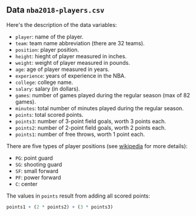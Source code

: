 
## Data `nba2018-players.csv`

Here's the description of the data variables:

- `player`: name of the player.
- `team`: team name abbreviation (there are 32 teams).
- `position`: player position.
- `height`: hieght of player measured in inches.
- `weight`: weight of player measured in pounds.
- `age`: age of player measured in years.
- `experience`: years of experience in the NBA.
- `college`: college name.
- `salary`: salary (in dollars).
- `games`: number of games played during the regular season (max of 82 games).
- `minutes`: total number of minutes played during the regular season.
- `points`: total scored points.
- `points3`: number of 3-point field goals, worth 3 points each.
- `points2`: number of 2-point field goals, worth 2 points each.
- `points1`: number of free throws, worth 1 point each.


There are five types of player positions (see [wikipedia](https://en.wikipedia.org/wiki/Basketball_positions) for more details):

+ `PG`: point guard
+ `SG`: shooting guard
+ `SF`: small forward
+ `PF`: power forward
+ `C`: center

The values in `points` result from adding all scored points:

```r
points1 + (2 * points2) + (3 * points3)
```

